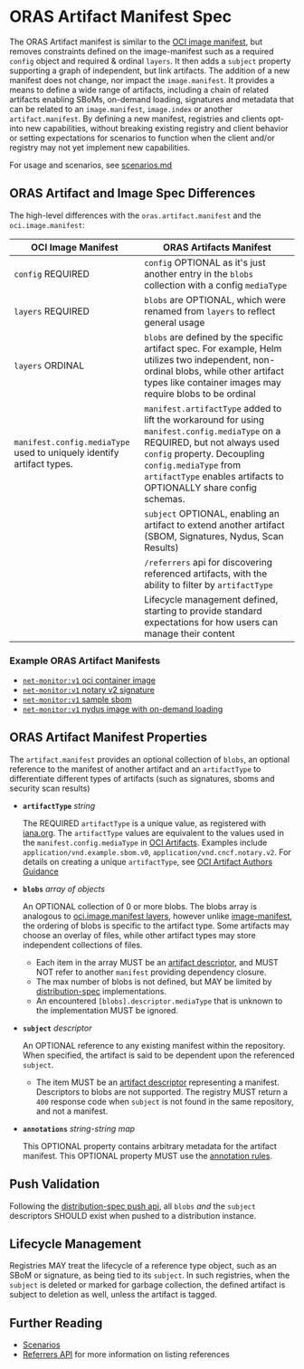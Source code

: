 # ORAS Artifact Manifest Spec

The ORAS Artifact manifest is similar to the [OCI image manifest][oci-image-manifest-spec], but removes constraints defined on the image-manifest such as a required `config` object and required & ordinal `layers`.
It then adds a `subject` property supporting a graph of independent, but link artifacts.
The addition of a new manifest does not change, nor impact the `image.manifest`.
It provides a means to define a wide range of artifacts, including a chain of related artifacts enabling SBoMs, on-demand loading, signatures and metadata that can be related to an `image.manifest`, `image.index` or another `artifact.manifest`.
By defining a new manifest, registries and clients opt-into new capabilities, without breaking existing registry and client behavior or setting expectations for scenarios to function when the client and/or registry may not yet implement new capabilities.

For usage and scenarios, see [scenarios.md](./scenarios.md)

## ORAS Artifact and Image Spec Differences

The high-level differences with the `oras.artifact.manifest` and the `oci.image.manifest`:

| OCI Image Manifest | ORAS Artifacts Manifest |
|-|-|
| `config` REQUIRED | `config` OPTIONAL as it's just another entry in the `blobs` collection with a config `mediaType` |
| `layers` REQUIRED | `blobs` are OPTIONAL, which were renamed from `layers` to reflect general usage |
| `layers` ORDINAL | `blobs` are defined by the specific artifact spec. For example, Helm utilizes two independent, non-ordinal blobs, while other artifact types like container images may require blobs to be ordinal |
| `manifest.config.mediaType` used to uniquely identify artifact types. | `manifest.artifactType` added to lift the workaround for using `manifest.config.mediaType` on a REQUIRED, but not always used `config` property. Decoupling `config.mediaType` from `artifactType` enables artifacts to OPTIONALLY share config schemas. |
| | `subject` OPTIONAL, enabling an artifact to extend another artifact (SBOM, Signatures, Nydus, Scan Results)
| | `/referrers` api for discovering referenced artifacts, with the ability to filter by `artifactType` |
| | Lifecycle management defined, starting to provide standard expectations for how users can manage their content |

### Example ORAS Artifact Manifests

- [`net-monitor:v1` oci container image](./examples/net-monitor-oci-image.json)
- [`net-monitor:v1` notary v2 signature](./examples/net-monitor-image-signature.json)
- [`net-monitor:v1` sample sbom](./examples/net-monitor-image-sbom.json)
- [`net-monitor:v1` nydus image with on-demand loading](./examples/net-monitor-image-nydus-ondemand-loading.json)

## ORAS Artifact Manifest Properties

The `artifact.manifest` provides an optional collection of `blobs`, an optional reference to the manifest of another artifact and an `artifactType` to differentiate different types of artifacts (such as signatures, sboms and security scan results)

- **`artifactType`** *string*

  The REQUIRED `artifactType` is a unique value, as registered with [iana.org][registering-iana].
  The `artifactType` values are equivalent to the values used in the `manifest.config.mediaType` in [OCI Artifacts][oci-artifacts].
  Examples include `application/vnd.example.sbom.v0`, `application/vnd.cncf.notary.v2`.
  For details on creating a unique `artifactType`, see [OCI Artifact Authors Guidance][oci-artifact-authors]

- **`blobs`** *array of objects*

    An OPTIONAL collection of 0 or more blobs. The blobs array is analogous to [oci.image.manifest layers][oci-image-manifest-spec-layers], however unlike [image-manifest][oci-image-manifest-spec], the ordering of blobs is specific to the artifact type. Some artifacts may choose an overlay of files, while other artifact types may store independent collections of files.

    - Each item in the array MUST be an [artifact descriptor][descriptor], and MUST NOT refer to another `manifest` providing dependency closure.
    - The max number of blobs is not defined, but MAY be limited by [distribution-spec][oci-distribution-spec] implementations.
    - An encountered `[blobs].descriptor.mediaType` that is unknown to the implementation MUST be ignored.

- **`subject`** *descriptor*

   An OPTIONAL reference to any existing manifest within the repository. When specified, the artifact is said to be dependent upon the referenced `subject`.
   - The item MUST be an [artifact descriptor][descriptor] representing a manifest. Descriptors to blobs are not supported. The registry MUST return a `400` response code when `subject` is not found in the same repository, and not a manifest.

- **`annotations`** *string-string map*

    This OPTIONAL property contains arbitrary metadata for the artifact manifest.
    This OPTIONAL property MUST use the [annotation rules](annotations.md#rules).

## Push Validation

Following the [distribution-spec push api](https://github.com/opencontainers/distribution-spec/blob/main/spec.md#push), all `blobs` *and* the `subject` descriptors SHOULD exist when pushed to a distribution instance.

## Lifecycle Management

Registries MAY treat the lifecycle of a reference type object, such as an SBoM or signature, as being tied to its `subject`. In such registries, when the `subject` is deleted or marked for garbage collection, the defined artifact is subject to deletion as well, unless the artifact is tagged.

## Further Reading

- [Scenarios](./scenarios.md)
- [Referrers API](./manifest-referrers-api.md) for more information on listing references

[oci-artifacts]:                   https://github.com/opencontainers/artifacts
[oci-artifact-authors]:            https://github.com/opencontainers/artifacts/blob/master/artifact-authors.md
[oci-image-manifest-spec]:         https://github.com/opencontainers/image-spec/blob/master/manifest.md
[oci-image-manifest-spec-layers]:  https://github.com/opencontainers/image-spec/blob/master/manifest.md#image-manifest-property-descriptions
[oci-image-index]:                 https://github.com/opencontainers/image-spec/blob/master/image-index.md
[oci-distribution-spec]:           https://github.com/opencontainers/distribution-spec
[registering-iana]:                https://github.com/opencontainers/artifacts/blob/master/artifact-authors.md#registering-unique-types-with-iana
[descriptor]:                      ./descriptor.md
